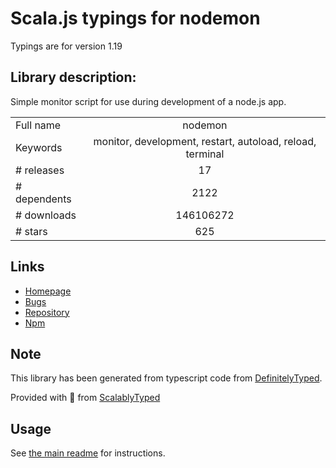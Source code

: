 
# Scala.js typings for nodemon

Typings are for version 1.19

## Library description:
Simple monitor script for use during development of a node.js app.

|                    |                 |
| ------------------ | :-------------: |
| Full name          | nodemon |
| Keywords           | monitor, development, restart, autoload, reload, terminal |
| # releases         | 17 |
| # dependents       | 2122 |
| # downloads        | 146106272 |
| # stars            | 625 |

## Links
- [Homepage](https://nodemon.io)
- [Bugs](https://github.com/remy/nodemon/issues)
- [Repository](https://github.com/remy/nodemon)
- [Npm](https://www.npmjs.com/package/nodemon)
    


## Note
This library has been generated from typescript code from [DefinitelyTyped](https://definitelytyped.org).

Provided with :purple_heart: from [ScalablyTyped](https://github.com/oyvindberg/ScalablyTyped)

## Usage
See [the main readme](../../readme.md) for instructions.


